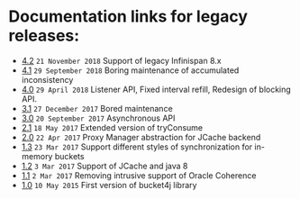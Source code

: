 # Documentation links for legacy releases:
* [4.2](https://github.com/vladimir-bukhtoyarov/bucket4j/tree/4.2) ```21 November 2018``` Support of legacy Infinispan 8.x
* [4.1](https://github.com/vladimir-bukhtoyarov/bucket4j/tree/4.1) ```29 September 2018``` Boring maintenance of accumulated inconsistency
* [4.0](https://github.com/vladimir-bukhtoyarov/bucket4j/tree/4.0) ```29 April 2018``` Listener API, Fixed interval refill, Redesign of blocking API.
* [3.1](https://github.com/vladimir-bukhtoyarov/bucket4j/tree/3.1) ```27 December 2017``` Bored maintenance
* [3.0](https://github.com/vladimir-bukhtoyarov/bucket4j/tree/3.0) ```20 September 2017``` Asynchronous API
* [2.1](https://github.com/vladimir-bukhtoyarov/bucket4j/tree/2.1) ```18 May 2017``` Extended version of tryConsume
* [2.0](https://github.com/vladimir-bukhtoyarov/bucket4j/tree/2.0) ```22 Apr 2017``` Proxy Manager abstraction for JCache backend
* [1.3](https://github.com/vladimir-bukhtoyarov/bucket4j/tree/1.3) ```23 Mar 2017``` Support different styles of synchronization for in-memory buckets
* [1.2](https://github.com/vladimir-bukhtoyarov/bucket4j/tree/1.2) ```3 Mar 2017``` Support of JCache and java 8
* [1.1](https://github.com/vladimir-bukhtoyarov/bucket4j/tree/1.1) ```2 Mar 2017``` Removing intrusive support of Oracle Coherence
* [1.0](https://github.com/vladimir-bukhtoyarov/bucket4j/tree/release_1-0) ```10 May 2015``` First version of bucket4j library

